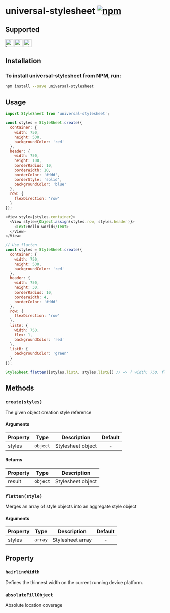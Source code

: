 # universal-stylesheet [![npm](https://img.shields.io/npm/v/universal-stylesheet.svg)](https://www.npmjs.com/package/universal-stylesheet)

## Supported
<img alt="browser" src="https://gw.alicdn.com/tfs/TB1uYFobGSs3KVjSZPiXXcsiVXa-200-200.svg" width="25px" height="25px" /> <img alt="weex" src="https://gw.alicdn.com/tfs/TB1jM0ebMaH3KVjSZFjXXcFWpXa-200-200.svg" width="25px" height="25px" /> <img alt="miniApp" src="https://gw.alicdn.com/tfs/TB1bBpmbRCw3KVjSZFuXXcAOpXa-200-200.svg" width="25px" height="25px" />

## Installation

### To install universal-stylesheet from NPM, run:

```sh
npm install --save universal-stylesheet
```

## Usage

```js
import StyleSheet from 'universal-stylesheet';

const styles = StyleSheet.create({
  container: {
    width: 750,
    height: 500,
    backgroundColor: 'red'
  },
  header: {
    width: 750,
    height: 100,
    borderRadius: 10,
    borderWidth: 10,
    borderColor: '#ddd',
    borderStyle: 'solid',
    backgroundColor: 'blue'
  },
  row: {
    flexDirection: 'row'
  }
});

<View style={styles.container}>
  <View style={Object.assign(styles.row, styles.header)}>
    <Text>Hello world</Text>
  </View>
</View>

// Use flatten
const styles = StyleSheet.create({
  container: {
    width: 750,
    height: 500,
    backgroundColor: 'red'
  },
  header: {
    width: 750,
    height: 30,
    borderRadius: 10,
    borderWidth: 4,
    borderColor: '#ddd'
  },
  row: {
    flexDirection: 'row'
  },
  listA: {
    width: 750,
    flex: 1,
    backgroundColor: 'red'
  },
  listB: {
    backgroundColor: 'green'
  }
});

StyleSheet.flatten([styles.listA, styles.listB]) // => { width: 750, flex: 1, backgroundColor: 'green' }
```

## Methods

### `create(styles)`
The given object creation style reference

#### Arguments
| Property | Type     | Description       | Default |
| -------- | -------- | ----------------- | :-----: |
| styles   | `object` | Stylesheet object |    -    |

#### Returns
| Property | Type     | Description       |
| -------- | -------- | ----------------- |
| result   | `object` | Stylesheet object |

### `flatten(style)`
Merges an array of style objects into an aggregate style object

#### Arguments
| Property | Type    | Description      | Default |
| -------- | ------- | ---------------- | :-----: |
| styles   | `array` | Stylesheet array |    -    |

## Property

### `hairlineWidth`
Defines the thinnest width on the current running device platform.

### `absoluteFillObject`
Absolute location coverage

